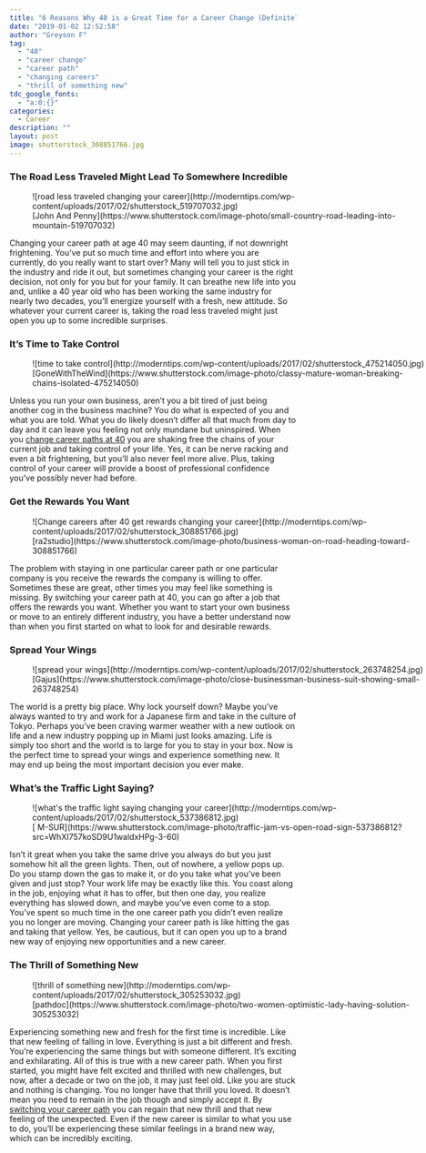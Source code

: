 ```yaml
---
title: "6 Reasons Why 40 is a Great Time for a Career Change (Definitely #3)"
date: "2019-01-02 12:52:58"
author: "Greyson F"
tag:
  - "40"
  - "career change"
  - "career path"
  - "changing careers"
  - "thrill of something new"
tdc_google_fonts:
  - "a:0:{}"
categories:
  - Career
description: ""
layout: post
image: shutterstock_308851766.jpg
---
```


### The Road Less Traveled Might Lead To Somewhere Incredible

<figure aria-describedby="caption-attachment-4405" class="wp-caption alignnone" id="attachment_4405" style="width: 700px">![road less traveled changing your career](http://moderntips.com/wp-content/uploads/2017/02/shutterstock_519707032.jpg)<figcaption class="wp-caption-text" id="caption-attachment-4405">[John And Penny](https://www.shutterstock.com/image-photo/small-country-road-leading-into-mountain-519707032)</figcaption></figure>

Changing your career path at age 40 may seem daunting, if not downright frightening. You’ve put so much time and effort into where you are currently, do you really want to start over? Many will tell you to just stick in the industry and ride it out, but sometimes changing your career is the right decision, not only for you but for your family. It can breathe new life into you and, unlike a 40 year old who has been working the same industry for nearly two decades, you’ll energize yourself with a fresh, new attitude. So whatever your current career is, taking the road less traveled might just open you up to some incredible surprises.

### It’s Time to Take Control

<figure aria-describedby="caption-attachment-4406" class="wp-caption alignnone" id="attachment_4406" style="width: 700px">![time to take control](http://moderntips.com/wp-content/uploads/2017/02/shutterstock_475214050.jpg)<figcaption class="wp-caption-text" id="caption-attachment-4406">  
[GoneWithTheWind](https://www.shutterstock.com/image-photo/classy-mature-woman-breaking-chains-isolated-475214050)</figcaption></figure>

Unless you run your own business, aren’t you a bit tired of just being another cog in the business machine? You do what is expected of you and what you are told. What you do likely doesn’t differ all that much from day to day and it can leave you feeling not only mundane but uninspired. When you [change career paths at 40](http://moderntips.com/10-ways-to-change-careers-in-your-40s-and-beyond) you are shaking free the chains of your current job and taking control of your life. Yes, it can be nerve racking and even a bit frightening, but you’ll also never feel more alive. Plus, taking control of your career will provide a boost of professional confidence you’ve possibly never had before.

### Get the Rewards You Want

<figure aria-describedby="caption-attachment-4404" class="wp-caption alignnone" id="attachment_4404" style="width: 700px">![Change careers after 40 get rewards changing your career](http://moderntips.com/wp-content/uploads/2017/02/shutterstock_308851766.jpg)<figcaption class="wp-caption-text" id="caption-attachment-4404">  
 [ra2studio](https://www.shutterstock.com/image-photo/business-woman-on-road-heading-toward-308851766)</figcaption></figure>

The problem with staying in one particular career path or one particular company is you receive the rewards the company is willing to offer. Sometimes these are great, other times you may feel like something is missing. By switching your career path at 40, you can go after a job that offers the rewards you want. Whether you want to start your own business or move to an entirely different industry, you have a better understand now than when you first started on what to look for and desirable rewards.

### Spread Your Wings

<figure aria-describedby="caption-attachment-4407" class="wp-caption alignnone" id="attachment_4407" style="width: 700px">![spread your wings](http://moderntips.com/wp-content/uploads/2017/02/shutterstock_263748254.jpg)<figcaption class="wp-caption-text" id="caption-attachment-4407">  
[Gajus](https://www.shutterstock.com/image-photo/close-businessman-business-suit-showing-small-263748254)</figcaption></figure>

The world is a pretty big place. Why lock yourself down? Maybe you’ve always wanted to try and work for a Japanese firm and take in the culture of Tokyo. Perhaps you’ve been craving warmer weather with a new outlook on life and a new industry popping up in Miami just looks amazing. Life is simply too short and the world is to large for you to stay in your box. Now is the perfect time to spread your wings and experience something new. It may end up being the most important decision you ever make.

### What’s the Traffic Light Saying?

<figure aria-describedby="caption-attachment-4408" class="wp-caption alignnone" id="attachment_4408" style="width: 700px">![what's the traffic light saying changing your career](http://moderntips.com/wp-content/uploads/2017/02/shutterstock_537386812.jpg)<figcaption class="wp-caption-text" id="caption-attachment-4408">[ M-SUR](https://www.shutterstock.com/image-photo/traffic-jam-vs-open-road-sign-537386812?src=WhXI757koSD9U1waldxHPg-3-60)</figcaption></figure>

Isn’t it great when you take the same drive you always do but you just somehow hit all the green lights. Then, out of nowhere, a yellow pops up. Do you stamp down the gas to make it, or do you take what you’ve been given and just stop? Your work life may be exactly like this. You coast along in the job, enjoying what it has to offer, but then one day, you realize everything has slowed down, and maybe you’ve even come to a stop. You’ve spent so much time in the one career path you didn’t even realize you no longer are moving. Changing your career path is like hitting the gas and taking that yellow. Yes, be cautious, but it can open you up to a brand new way of enjoying new opportunities and a new career.

### The Thrill of Something New

<figure aria-describedby="caption-attachment-4409" class="wp-caption alignnone" id="attachment_4409" style="width: 700px">![thrill of something new](http://moderntips.com/wp-content/uploads/2017/02/shutterstock_305253032.jpg)<figcaption class="wp-caption-text" id="caption-attachment-4409">[pathdoc](https://www.shutterstock.com/image-photo/two-women-optimistic-lady-having-solution-305253032)</figcaption></figure>

Experiencing something new and fresh for the first time is incredible. Like that new feeling of falling in love. Everything is just a bit different and fresh. You’re experiencing the same things but with someone different. It’s exciting and exhilarating. All of this is true with a new career path. When you first started, you might have felt excited and thrilled with new challenges, but now, after a decade or two on the job, it may just feel old. Like you are stuck and nothing is changing. You no longer have that thrill you loved. It doesn’t mean you need to remain in the job though and simply accept it. By [switching your career path](http://moderntips.com/10-steps-for-a-successful-career-change) you can regain that new thrill and that new feeling of the unexpected. Even if the new career is similar to what you use to do, you’ll be experiencing these similar feelings in a brand new way, which can be incredibly exciting.
